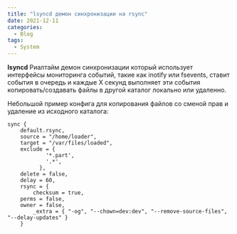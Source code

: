 ```yaml
---
title: "lsyncd демон синхронизации на rsync"
date: 2021-12-11
categories:
  - Blog
tags:
  - System
---
```

**lsyncd** Риалтайм демон синхронизации который использует интерфейсы мониторинга событий, такие как inotify или fsevents, ставит события в очередь и каждые X секунд выполняет эти события копировать/создавать файлы в другой каталог локально или удаленно.

Небольшой пример конфига для копирования файлов со сменой прав и удаление из исходного каталога:

```
sync {
    default.rsync,
    source = "/home/loader",
    target = "/var/files/loaded",
    exclude = {
	        '*.part',
	        '.*',
	      },	
    delete = false,
    delay = 60,
    rsync = {
        checksum = true,
	perms = false,
	owner = false,
        _extra = { "-og", "--chown=dev:dev", "--remove-source-files", "--delay-updates" }
    }
```